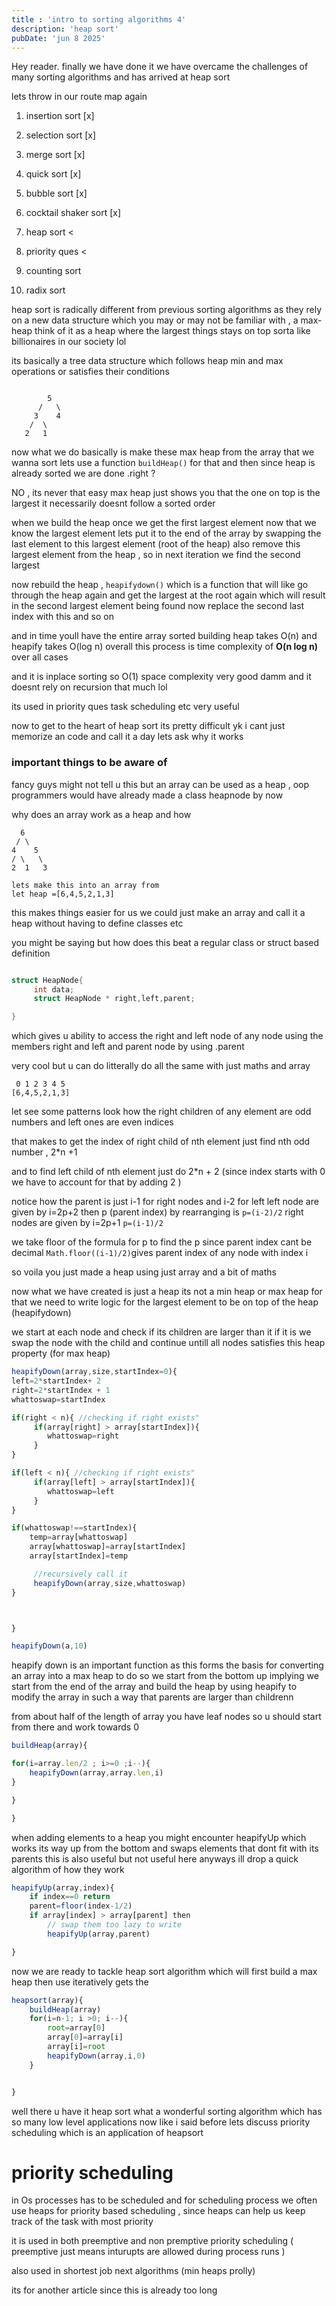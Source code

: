 ```yaml
---
title : 'intro to sorting algorithms 4'
description: 'heap sort'
pubDate: 'jun 8 2025'
---
```



Hey reader. finally we have done it we have overcame the challenges of many sorting algorithms and has arrived at heap sort 

lets throw in our route map again

1) insertion sort [x]
2) selection sort [x]

3) merge sort [x]
5) quick sort [x]

6) bubble sort [x]
7) cocktail shaker sort [x]

8) heap sort <
9) priority ques <

10) counting sort
11) radix sort

heap sort is radically different from previous sorting algorithms as they rely on a new data structure which you may or may not be familiar with , a max-heap 
think of it as a heap where the largest things stays on top sorta like billionaires in our society lol


its basically a tree data structure which follows heap min and max operations or satisfies their conditions 


```

        5
      /   \
     3    4 
    /  \
   2   1 

```
now what we do basically is make these max heap from the array that we wanna sort lets use a function `buildHeap()` for that 
and then since heap is already sorted we are done .right ?

NO , its never that easy 
max heap just shows you that the one on top is the largest it necessarily doesnt follow a sorted order 

when we build the heap once we get the first largest element now that we know the largest element lets put it to the end of the array 
by swapping the last element to this largest element (root of the heap)
also remove this largest element from the heap , so in next iteration we find the second largest


now rebuild the heap , `heapifydown()` which is a function that will like go through the heap again and get the largest at the root again  which will result in the second largest element being found now replace the second last index with this and so on 

and in time youll have the entire array sorted
building heap takes O(n) and heapify takes O(log n) 
overall this process is time complexity of **O(n log n)** over all cases

and it is inplace sorting so O(1) space complexity very good damm 
and it doesnt rely on recursion that much lol


its used in priority ques task scheduling etc very useful

now to get to the heart of heap sort its pretty difficult yk i cant just memorize an code and call it a day lets ask why it works 

### important things to be aware of 
fancy guys might not tell u this but an array can be used as a heap , oop programmers would have already made a class heapnode by now 

why does an array work as a heap and how 
```
  6
 / \
4    5
/ \   \
2  1   3

lets make this into an array from 
let heap =[6,4,5,2,1,3]

```
this makes things easier for us we could just make an array and call it a heap without having to define classes etc

you might be saying but how does this beat a regular class or struct based definition

```c

struct HeapNode{
     int data;
     struct HeapNode * right,left,parent;

}

```
which gives u ability to access the right and left node of any node using the members right and left and parent node by using .parent 

very cool but u can do litterally do all the same with just maths and array 
```
 0 1 2 3 4 5
[6,4,5,2,1,3]
```
let see some patterns look how the right children of any element are odd numbers and left ones are even indices 

that makes to get the index of right child of nth element just find nth odd number , 2*n +1

and to find left child of nth element just do 2*n + 2 (since index starts with 0 we have to account for that by adding 2 ) 

notice how the parent is just i-1 for right nodes and i-2 for left 
left node are given by i=2p+2 then p (parent index) by rearranging is
`p=(i-2)/2`
right nodes are given by i=2p+1
`p=(i-1)/2`

we take floor of the formula for p to find the p since parent index cant be decimal 
`Math.floor((i-1)/2)`gives parent index of any node with index i 

so voila you just made a heap using just array and a bit of maths 

now what we have created is just a heap its not a min heap or max heap for that we need to write logic for the largest element to be on top of the heap (heapifydown) 

we start at each node and check if its children are larger than it if it is we swap the node with the child 
and continue untill all nodes satisfies this heap property (for max heap)


```ts
heapifyDown(array,size,startIndex=0){
left=2*startIndex+ 2
right=2*startIndex + 1
whattoswap=startIndex

if(right < n){ //checking if right exists"
     if(array[right] > array[startIndex]){
        whattoswap=right
     }
}

if(left < n){ //checking if right exists"
     if(array[left] > array[startIndex]){
        whattoswap=left
     }
}

if(whattoswap!==startIndex){
    temp=array[whattoswap]
    array[whattoswap]=array[startIndex]
    array[startIndex]=temp

     //recursively call it 
     heapifyDown(array,size,whattoswap)
}



}

heapifyDown(a,10)

```

heapify down is an important function as this forms the basis for converting an array into a max heap 
to do so we start from the bottom up implying we start from the end of the array and build the heap by using heapify to modify the array in such a way that parents are larger than childrenn

from about half of the length of array you have leaf nodes so u should start from there and work towards 0 

```ts
buildHeap(array){

for(i=array.len/2 ; i>=0 ;i--){
    heapifyDown(array,array.len,i)
}

}

}

```
when adding elements to a heap you might encounter heapifyUp which works its way up from the bottom and swaps elements that dont fit 
with its parents this is also useful but not useful here 
anyways ill drop a quick algorithm of how they work 
```ts
heapifyUp(array,index){
    if index==0 return 
    parent=floor(index-1/2)
    if array[index] > array[parent] then
        // swap them too lazy to write 
        heapifyUp(array,parent)

}
```



now we are ready to tackle heap sort algorithm 
which will first build a max heap then use iteratively gets the 

```ts
heapsort(array){
    buildHeap(array)
    for(i=n-1; i >0; i--){
        root=array[0]
        array[0]=array[i]
        array[i]=root
        heapifyDown(array,i,0)
    }


}


```

well there u have it heap sort what a wonderful sorting algorithm which has so many low level applications now like i said before lets discuss priority scheduling which is an application of heapsort 

# priority scheduling 
in Os processes has to be scheduled and for scheduling process we often use heaps for priority based scheduling , since heaps can help us keep track of the task with most priority 

it is used in both preemptive and non premptive priority scheduling ( preemptive just means inturupts are allowed during process runs ) 

also used in shortest job next algorithms (min heaps prolly)

its for another article since this is already too long 










